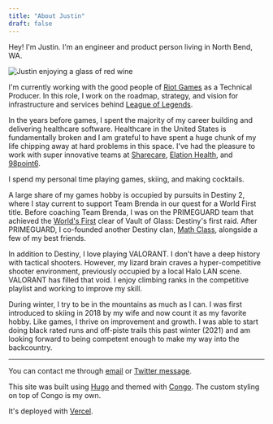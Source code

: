 ```yaml
---
title: "About Justin"
draft: false
---
```


Hey! I'm Justin. I'm an engineer and product person living in North Bend, WA.

![Justin enjoying a glass of red wine](/about/justin-pfp.jpg)

I'm currently working with the good people of [Riot Games](https://www.riotgames.com/en) as a Technical Producer. In this role, I work on the roadmap, strategy, and vision for infrastructure and services behind [League of Legends](https://www.leagueoflegends.com/en-us/).

In the years before games, I spent the majority of my career building and delivering healthcare software. Healthcare in the United States is fundamentally broken and I am grateful to have spent a huge chunk of my life chipping away at hard problems in this space. I've had the pleasure to work with super innovative teams at [Sharecare](https://www.sharecare.com), [Elation Health](https://www.elationhealth.com), and [98point6](http://98point6.com).

I spend my personal time playing games, skiing, and making cocktails.

A large share of my games hobby is occupied by pursuits in Destiny 2, where I stay current to support Team Brenda in our quest for a World First title. Before coaching Team Brenda, I was on the PRIMEGUARD team that achieved the [World's First](https://kotaku.com/meet-the-people-who-beat-destinys-first-massive-raid-1635907715) clear of Vault of Glass: Destiny's first raid. After PRIMEGUARD, I co-founded another Destiny clan, [Math Class](https://twitter.com/mathclassgg), alongside a few of my best friends. 

In addition to Destiny, I love playing VALORANT. I don't have a deep history with tactical shooters. However, my lizard brain craves a hyper-competitive shooter environment, previously occupied by a local Halo LAN scene. VALORANT has filled that void. I enjoy climbing ranks in the competitive playlist and working to improve my skill.

During winter, I try to be in the mountains as much as I can. I was first introduced to skiing in 2018 by my wife and now count it as my favorite hobby. Like games, I thrive on improvement and growth. I was able to start doing black rated runs and off-piste trails this past winter (2021) and am looking forward to being competent enough to make my way into the backcountry.

-----

You can contact me through [email](mailto:justin@nanowatts.net) or [Twitter message](https://twitter.com/messages/compose). 

This site was built using [Hugo](https://gohugo.io) and themed with [Congo](https://github.com/jpanther/congo). The custom styling on top of Congo is my own. 

It's deployed with [Vercel](https://vercel.com/).


